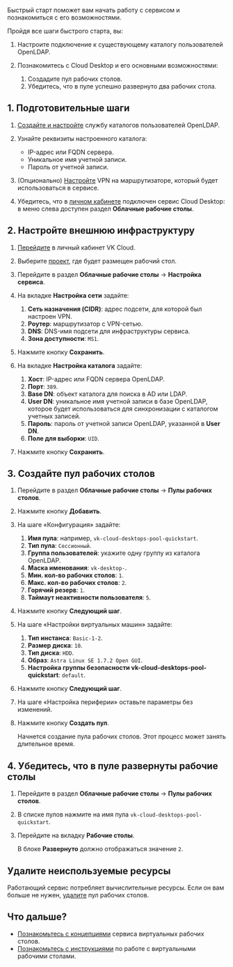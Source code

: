 Быстрый старт поможет вам начать работу с сервисом и познакомиться с его возможностями.

Пройдя все шаги быстрого старта, вы:

1. Настроите подключение к существующему каталогу пользователей OpenLDAP.
1. Познакомитесь с Cloud Desktop и его основными возможностями:

    1. Создадите пул рабочих столов.
    1. Убедитесь, что в пуле успешно развернуто два рабочих стола.

## 1. Подготовительные шаги

1. [Создайте и настройте](https://www.openldap.org/devel/admin/guide.html#Building%20and%20Installing%20OpenLDAP%20Software) службу каталогов пользователей OpenLDAP.
1. Узнайте реквизиты настроенного каталога:

   - IP-адрес или FQDN сервера.
   - Уникальное имя учетной записи.
   - Пароль от учетной записи.

1. (Опционально) [Настройте](/ru/networks/vnet/use-cases/vpn-tunnel#2_nastroyte_vpn_tunnel_na_storone_oblachnoy_seti) VPN на маршрутизаторе, который будет использоваться в сервисе.
1. Убедитесь, что в [личном кабинете](https://mcs.mail.ru/app/) подключен сервис Cloud Desktop: в меню слева доступен раздел **Облачные рабочие столы**.

## 2. Настройте внешнюю инфраструктуру

1. [Перейдите](https://mcs.mail.ru/app/) в личный кабинет VK Cloud.
1. Выберите [проект](/ru/base/account/concepts/projects), где будет размещен рабочий стол.
1. Перейдите в раздел **Облачные рабочие столы** → **Настройка сервиса**.
1. На вкладке **Настройка сети** задайте:

   1. **Сеть назначения (CIDR)**: адрес подсети, для которой был настроен VPN.
   1. **Роутер**: маршрутизатор с VPN-сетью.
   1. **DNS**: DNS-имя подсети для инфраструктуры сервиса.
   1. **Зона доступности**: `MS1`.

1. Нажмите кнопку **Сохранить**.
1. На вкладке **Настройка каталога** задайте:

    1. **Хост**: IP-адрес или FQDN сервера OpenLDAP.
    1. **Порт**: `389`.
    1. **Base DN**: объект каталога для поиска в AD или LDAP.
    1. **User DN**: уникальное имя учетной записи в базе OpenLDAP, которое будет использоваться для синхронизации с каталогом учетных записей.
    1. **Пароль**: пароль от учетной записи OpenLDAP, указанной в **User DN**.
    1. **Поле для выборки**: `UID`.

1. Нажмите кнопку **Сохранить**.

## 3. Создайте пул рабочих столов

1. Перейдите в раздел **Облачные рабочие столы** → **Пулы рабочих столов**.
1. Нажмите кнопку **Добавить**.
1. На шаге «Конфигурация» задайте:

    1. **Имя пула**: например, `vk-cloud-desktops-pool-quickstart`.
    1. **Тип пула**: `Сессионный`.
    1. **Группа пользователей**: укажите одну группу из каталога OpenLDAP.
    1. **Маска именования**: `vk-desktop-`.
    1. **Мин. кол-во рабочих столов**: `1`.
    1. **Макс. кол-во рабочих столов**: `2`.
    1. **Горячий резерв**: `1`.
    1. **Таймаут неактивности пользователя**: `5`.

1. Нажмите кнопку **Следующий шаг**.
1. На шаге «Настройки виртуальных машин» задайте:

    1. **Тип инстанса**: `Basic-1-2`.
    1. **Размер диска**: `10`.
    1. **Тип диска**: `HDD`.
    1. **Образ**: `Astra Linux SE 1.7.2 Орел GUI`.
    1. **Настройка группы безопасности vk-cloud-desktops-pool-quickstart**: `default`.

1. Нажмите кнопку **Следующий шаг**.
1. На шаге «Настройка периферии» оставьте параметры без изменений.
1. Нажмите кнопку **Создать пул**.

   Начнется создание пула рабочих столов. Этот процесс может занять длительное время.

## 4. Убедитесь, что в пуле развернуты рабочие столы

1. Перейдите в раздел **Облачные рабочие столы** → **Пулы рабочих столов**.
1. В списке пулов нажмите на имя пула `vk-cloud-desktops-pool-quickstart`.
1. Перейдите на вкладку **Рабочие столы**.

   В блоке **Развернуто** должно отображаться значение `2`.

## Удалите неиспользуемые ресурсы

Работающий сервис потребляет вычислительные ресурсы. Если он вам больше не нужен, [удалите](../instructions/desktops-pool/manage#udalenie_pula_rabochih_stolov) пул рабочих столов.

## Что дальше?

- [Познакомьтесь с концепциями](../concepts/) сервиса виртуальных рабочих столов.
- [Познакомьтесь с инструкциями](../instructions/manage-desktops/) по работе с виртуальными рабочими столами.
